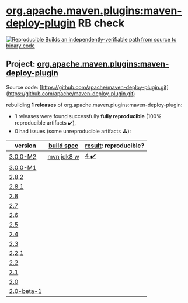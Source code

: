 [org.apache.maven.plugins:maven-deploy-plugin](https://search.maven.org/artifact/org.apache.maven.plugins/maven-deploy-plugin/) RB check
=======

[![Reproducible Builds](https://reproducible-builds.org/images/logos/rb.svg) an independently-verifiable path from source to binary code](https://reproducible-builds.org/)

## Project: [org.apache.maven.plugins:maven-deploy-plugin](https://search.maven.org/artifact/org.apache.maven.plugins/maven-deploy-plugin/)

Source code: [https://github.com/apache/maven-deploy-plugin.git](https://github.com/apache/maven-deploy-plugin.git)

rebuilding **1 releases** of org.apache.maven.plugins:maven-deploy-plugin:
- **1** releases were found successfully **fully reproducible** (100% reproducible artifacts :heavy_check_mark:),
- 0 had issues (some unreproducible artifacts :warning:):

| version | [build spec](BUILDSPEC.md) | [result](https://reproducible-builds.org/docs/jvm/): reproducible? |
| -- | --------- | ------ |
| [3.0.0-M2](https://search.maven.org/artifact/org.apache.maven.plugins/maven-deploy-plugin/3.0.0-M2/pom) | [mvn jdk8 w](maven-deploy-plugin-3.0.0-M2.buildspec) | [4 :heavy_check_mark: ](maven-deploy-plugin-3.0.0-M2.buildcompare) |
| [3.0.0-M1](https://search.maven.org/artifact/org.apache.maven.plugins/maven-deploy-plugin/3.0.0-M1/pom) | | |
| [2.8.2](https://search.maven.org/artifact/org.apache.maven.plugins/maven-deploy-plugin/2.8.2/pom) | | |
| [2.8.1](https://search.maven.org/artifact/org.apache.maven.plugins/maven-deploy-plugin/2.8.1/pom) | | |
| [2.8](https://search.maven.org/artifact/org.apache.maven.plugins/maven-deploy-plugin/2.8/pom) | | |
| [2.7](https://search.maven.org/artifact/org.apache.maven.plugins/maven-deploy-plugin/2.7/pom) | | |
| [2.6](https://search.maven.org/artifact/org.apache.maven.plugins/maven-deploy-plugin/2.6/pom) | | |
| [2.5](https://search.maven.org/artifact/org.apache.maven.plugins/maven-deploy-plugin/2.5/pom) | | |
| [2.4](https://search.maven.org/artifact/org.apache.maven.plugins/maven-deploy-plugin/2.4/pom) | | |
| [2.3](https://search.maven.org/artifact/org.apache.maven.plugins/maven-deploy-plugin/2.3/pom) | | |
| [2.2.1](https://search.maven.org/artifact/org.apache.maven.plugins/maven-deploy-plugin/2.2.1/pom) | | |
| [2.2](https://search.maven.org/artifact/org.apache.maven.plugins/maven-deploy-plugin/2.2/pom) | | |
| [2.1](https://search.maven.org/artifact/org.apache.maven.plugins/maven-deploy-plugin/2.1/pom) | | |
| [2.0](https://search.maven.org/artifact/org.apache.maven.plugins/maven-deploy-plugin/2.0/pom) | | |
| [2.0-beta-1](https://search.maven.org/artifact/org.apache.maven.plugins/maven-deploy-plugin/2.0-beta-1/pom) | | |
